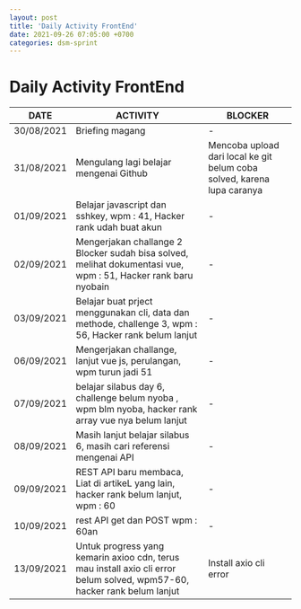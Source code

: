 ```yaml
---
layout: post
title: 'Daily Activity FrontEnd'
date: 2021-09-26 07:05:00 +0700
categories: dsm-sprint
---
```


# Daily Activity FrontEnd

| DATE       | ACTIVITY                                                                                                                          | BLOCKER                                                             |
| ---------- | --------------------------------------------------------------------------------------------------------------------------------- | ------------------------------------------------------------------- |
| 30/08/2021 | Briefing magang                                                                                                                   | -                                                                   |
| 31/08/2021 | Mengulang lagi belajar mengenai Github                                                                                                                                           | Mencoba upload dari local ke git belum coba solved, karena lupa caranya |
| 01/09/2021 | Belajar javascript dan sshkey, wpm : 41, Hacker rank udah buat akun                                                               | -                             |
| 02/09/2021 | Mengerjakan challange 2 Blocker sudah bisa solved, melihat dokumentasi vue, wpm : 51, Hacker rank baru nyobain                    | -           |
| 03/09/2021 | Belajar buat prject menggunakan cli, data dan methode, challenge 3, wpm : 56, Hacker rank belum lanjut                            | -                                                 |
| 06/09/2021 | Mengerjakan challange, lanjut vue js, perulangan, wpm turun jadi 51                                                               | -                                                                   |
| 07/09/2021 | belajar silabus day 6, challenge belum nyoba , wpm blm nyoba, hacker rank array vue nya belum lanjut                                                        | -                                                                                |
| 08/09/2021 | Masih lanjut belajar silabus 6, masih cari referensi mengenai API                                                                 | -                                                                   |
| 09/09/2021 | REST API baru membaca, Liat di artikeL yang lain, hacker rank belum lanjut, wpm : 60                                              | -                                                                   |
| 10/09/2021 | rest API get dan POST wpm : 60an                                                                                                  | -                                                                   |
| 13/09/2021 | Untuk progress yang kemarin axioo cdn, terus mau install axio cli error belum solved, wpm57-60, hacker rank belum lanjut                                                                                                | Install axio cli error                                                                    |